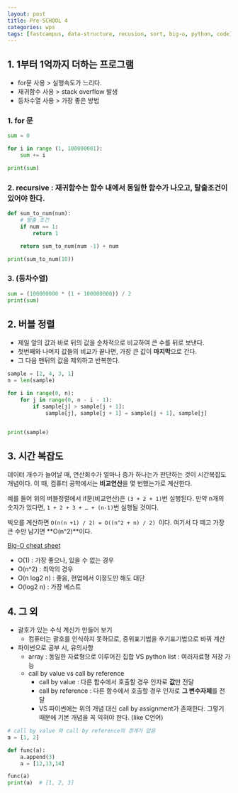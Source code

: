 ```yaml
---
layout: post
title: Pre-SCHOOL 4
categories: wps
tags: [fastcampus, data-structure, recusion, sort, big-o, python, code]
---
```


## 1. 1부터 1억까지 더하는 프로그램
- for문 사용 > 실행속도가 느리다.
- 재귀함수 사용 > stack overflow 발생
- 등차수열 사용 > 가장 좋은 방법

### 1. for 문

```python
sum = 0

for i in range (1, 100000001):
    sum += i

print(sum)
```

### 2. recursive : 재귀함수는 함수 내에서 동일한 함수가 나오고, 탈출조건이 있어야 한다.

```python
def sum_to_num(num):
    # 탈출 조건
    if num == 1:
        return 1

    return sum_to_num(num -1) + num

print(sum_to_num(10))
```

### 3. (등차수열)
```python
sum = (100000000 * (1 + 100000000)) / 2
print(sum)
```



## 2. 버블 정렬

- 제일 앞의 값과 바로 뒤의 값을 순차적으로 비교하여 큰 수를 뒤로 보낸다.
- 첫번째와 나머지 값들의 비교가 끝나면, 가장 큰 값이 **마지막**으로 간다.
- 그 다음 맨뒤의 값을 제외하고 반복한다.

```python
sample = [2, 4, 3, 1]
n = len(sample)

for i in range(0, n):
    for j in range(0, n - i - 1):
        if sample[j] > sample[j + 1]:
            sample[j], sample[j + 1] = sample[j + 1], sample[j]


print(sample)
```

## 3. 시간 복잡도

데이터 개수가 늘어날 때, 연산회수가 얼마나 증가 하나는가 판단하는 것이 시간복잡도 개념이다. 이 때, 컴퓨터 공학에서는 **비교연산**을 몇 번했는가로 계산한다.

예를 들어 위의 버블정렬에서 if문(비교연산)은 `(3 + 2 + 1)`번 실행된다. 만약  n개의 숫자가 있다면, `1 + 2 + 3 + … + (n-1)`번 실행될 것이다.

빅오를 계산하면 `O(n(n +1) / 2) = O((n^2 + n) / 2) `이다. 여기서 다 떼고 가장 큰 수만 남기면 **O(n^2)**이다.

[Big-O cheat sheet](http://bigocheatsheet.com)

- O(1) : 가장 좋으나, 있을 수 없는 경우
- O(n^2) : 최악의 경우
- O(n log2 n) : 좋음, 현업에서 이정도만 해도 대단
- O(log2 n) : 가장 베스트

## 4. 그 외

* 괄호가 있는 수식 계신가 만들어 보기
  * 컴퓨터는 괄호를 인식하지 못하므로, 중위표기법을 후기표기법으로 바꿔 계산
* 파이썬으로 공부 시, 유의사항
  * array : 동일한 자료형으로 이루어진 집합 VS python list : 여러자료형 저장 가능
  * call by value vs call by reference
    * call by value : 다른 함수에서 호출할 경우 인자로 **값**만 전달
    * call by reference :  다른 함수에서 호출할 경우 인자로 **그 변수자체**를 전달
    * VS 파이썬에는 위의 개념 대신 call by assignment가 존재한다. 그렇기 때문에 기본 개념을 꼭 익혀야 한다. (like C언어)

```python
# call by value 와 call by reference의 경계가 없음
a = [1, 2]

def func(a):
    a.append(3)
    a = [12,13,14]

func(a)
print(a)  # [1, 2, 3]
```
